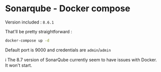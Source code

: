 # Sonarqube - Docker compose

Version included : `8.6.1`

That'll be pretty straightforward :

```bash
docker-compose up -d
```

Default port is 9000 and credentials are `admin`/`admin`

:information_source: The 8.7 version of SonarQube currently seem to have issues with Docker. It won't start.
